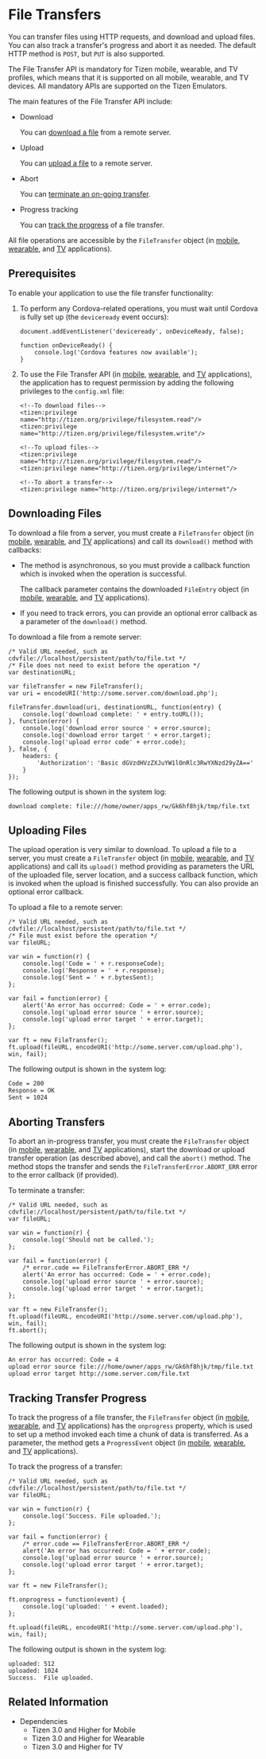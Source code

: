 # File Transfers

You can transfer files using HTTP requests, and download and upload files. You can also track a transfer's progress and abort it as needed. The default HTTP method is `POST`, but `PUT` is also supported.

The File Transfer API is mandatory for Tizen mobile, wearable, and TV profiles, which means that it is supported on all mobile, wearable, and TV devices. All mandatory APIs are supported on the Tizen Emulators.

The main features of the File Transfer API include:

- Download

  You can [download a file](#downloading-files) from a remote server.

- Upload

  You can [upload a file](#uploading-files) to a remote server.

- Abort

  You can [terminate an on-going transfer](#aborting-transfers).

- Progress tracking

  You can [track the progress](#tracking-transfer-progress) of a file transfer.

All file operations are accessible by the `FileTransfer` object (in [mobile](../../../../org.tizen.web.apireference/html/device_api/mobile/tizen/cordova/filetransfer.html#FileTransfer), [wearable](../../../../org.tizen.web.apireference/html/device_api/wearable/tizen/cordova/filetransfer.html#FileTransfer), and [TV](../../../../org.tizen.web.apireference/html/device_api/tv/tizen/cordova/filetransfer.html#FileTransfer) applications).

## Prerequisites

To enable your application to use the file transfer functionality:

1. To perform any Cordova-related operations, you must wait until Cordova is fully set up (the `deviceready` event occurs):

   ```
   document.addEventListener('deviceready', onDeviceReady, false);

   function onDeviceReady() {
       console.log('Cordova features now available');
   }
   ```

2. To use the File Transfer API (in [mobile](../../../../org.tizen.web.apireference/html/device_api/mobile/tizen/cordova/filetransfer.html), [wearable](../../../../org.tizen.web.apireference/html/device_api/wearable/tizen/cordova/filetransfer.html), and [TV](../../../../org.tizen.web.apireference/html/device_api/tv/tizen/cordova/filetransfer.html) applications), the application has to request permission by adding the following privileges to the `config.xml` file:

   ```
   <!--To download files-->
   <tizen:privilege name="http://tizen.org/privilege/filesystem.read"/>
   <tizen:privilege name="http://tizen.org/privilege/filesystem.write"/>

   <!--To upload files-->
   <tizen:privilege name="http://tizen.org/privilege/filesystem.read"/>
   <tizen:privilege name="http://tizen.org/privilege/internet"/>

   <!--To abort a transfer-->
   <tizen:privilege name="http://tizen.org/privilege/internet"/>
   ```

## Downloading Files

To download a file from a server, you must create a `FileTransfer` object (in [mobile](../../../../org.tizen.web.apireference/html/device_api/mobile/tizen/cordova/filetransfer.html#FileTransfer), [wearable](../../../../org.tizen.web.apireference/html/device_api/wearable/tizen/cordova/filetransfer.html#FileTransfer), and [TV](../../../../org.tizen.web.apireference/html/device_api/tv/tizen/cordova/filetransfer.html#FileTransfer) applications) and call its `download()` method with callbacks:

- The method is asynchronous, so you must provide a callback function which is invoked when the operation is successful.

  The callback parameter contains the downloaded `FileEntry` object (in [mobile](../../../../org.tizen.web.apireference/html/device_api/mobile/tizen/cordova/file.html#FileEntry), [wearable](../../../../org.tizen.web.apireference/html/device_api/wearable/tizen/cordova/file.html#FileEntry), and [TV](../../../../org.tizen.web.apireference/html/device_api/tv/tizen/cordova/file.html#FileEntry) applications).

- If you need to track errors, you can provide an optional error callback as a parameter of the `download()` method.

To download a file from a remote server:

```
/* Valid URL needed, such as cdvfile://localhost/persistent/path/to/file.txt */
/* File does not need to exist before the operation */
var destinationURL;

var fileTransfer = new FileTransfer();
var uri = encodeURI('http://some.server.com/download.php');

fileTransfer.download(uri, destinationURL, function(entry) {
    console.log('download complete: ' + entry.toURL());
}, function(error) {
    console.log('download error source ' + error.source);
    console.log('download error target ' + error.target);
    console.log('upload error code' + error.code);
}, false, {
    headers: {
        'Authorization': 'Basic dGVzdHVzZXJuYW1lOnRlc3RwYXNzd29yZA=='
    }
});
```

The following output is shown in the system log:

```
download complete: file:///home/owner/apps_rw/Gk6hf8hjk/tmp/file.txt
```

## Uploading Files

The upload operation is very similar to download. To upload a file to a server, you must create a `FileTransfer` object (in [mobile](../../../../org.tizen.web.apireference/html/device_api/mobile/tizen/cordova/filetransfer.html#FileTransfer), [wearable](../../../../org.tizen.web.apireference/html/device_api/wearable/tizen/cordova/filetransfer.html#FileTransfer), and [TV](../../../../org.tizen.web.apireference/html/device_api/tv/tizen/cordova/filetransfer.html#FileTransfer) applications) and call its `upload()` method providing as parameters the URL of the uploaded file, server location, and a success callback function, which is invoked when the upload is finished successfully. You can also provide an optional error callback.

To upload a file to a remote server:

```
/* Valid URL needed, such as cdvfile://localhost/persistent/path/to/file.txt */
/* File must exist before the operation */
var fileURL;

var win = function(r) {
    console.log('Code = ' + r.responseCode);
    console.log('Response = ' + r.response);
    console.log('Sent = ' + r.bytesSent);
};

var fail = function(error) {
    alert('An error has occurred: Code = ' + error.code);
    console.log('upload error source ' + error.source);
    console.log('upload error target ' + error.target);
};

var ft = new FileTransfer();
ft.upload(fileURL, encodeURI('http://some.server.com/upload.php'), win, fail);
```

The following output is shown in the system log:

```
Code = 200
Response = OK
Sent = 1024
```

## Aborting Transfers

To abort an in-progress transfer, you must create the `FileTransfer` object (in [mobile](../../../../org.tizen.web.apireference/html/device_api/mobile/tizen/cordova/filetransfer.html#FileTransfer), [wearable](../../../../org.tizen.web.apireference/html/device_api/wearable/tizen/cordova/filetransfer.html#FileTransfer), and [TV](../../../../org.tizen.web.apireference/html/device_api/tv/tizen/cordova/filetransfer.html#FileTransfer) applications), start the download or upload transfer operation (as described above), and call the `abort()` method.  The method stops the transfer and sends the `FileTransferError.ABORT_ERR` error to the error callback (if provided).

To terminate a transfer:

```
/* Valid URL needed, such as cdvfile://localhost/persistent/path/to/file.txt */
var fileURL;

var win = function(r) {
    console.log('Should not be called.');
};

var fail = function(error) {
    /* error.code == FileTransferError.ABORT_ERR */
    alert('An error has occurred: Code = ' + error.code);
    console.log('upload error source ' + error.source);
    console.log('upload error target ' + error.target);
};

var ft = new FileTransfer();
ft.upload(fileURL, encodeURI('http://some.server.com/upload.php'), win, fail);
ft.abort();
```

The following output is shown in the system log:

```
An error has occurred: Code = 4
upload error source file:///home/owner/apps_rw/Gk6hf8hjk/tmp/file.txt
upload error target http://some.server.com/file.txt
```

## Tracking Transfer Progress

To track the progress of a file transfer, the `FileTransfer` object (in [mobile](../../../../org.tizen.web.apireference/html/device_api/mobile/tizen/cordova/filetransfer.html#FileTransfer), [wearable](../../../../org.tizen.web.apireference/html/device_api/wearable/tizen/cordova/filetransfer.html#FileTransfer), and [TV](../../../../org.tizen.web.apireference/html/device_api/tv/tizen/cordova/filetransfer.html#FileTransfer) applications) has the `onprogress` property, which is used to set up a method invoked each time a chunk of data is transferred. As a parameter, the method gets a `ProgressEvent` object (in [mobile](../../../../org.tizen.web.apireference/html/device_api/mobile/tizen/cordova/file.html#ProgressEvent), [wearable](../../../../org.tizen.web.apireference/html/device_api/wearable/tizen/cordova/file.html#ProgressEvent), and [TV](../../../../org.tizen.web.apireference/html/device_api/tv/tizen/cordova/file.html#ProgressEvent) applications).

To track the progress of a transfer:

```
/* Valid URL needed, such as cdvfile://localhost/persistent/path/to/file.txt */
var fileURL;

var win = function(r) {
    console.log('Success. File uploaded.');
};

var fail = function(error) {
    /* error.code == FileTransferError.ABORT_ERR */
    alert('An error has occurred: Code = ' + error.code);
    console.log('upload error source ' + error.source);
    console.log('upload error target ' + error.target);
};

var ft = new FileTransfer();

ft.onprogress = function(event) {
    console.log('uploaded: ' + event.loaded);
};

ft.upload(fileURL, encodeURI('http://some.server.com/upload.php'), win, fail);
```

The following output is shown in the system log:

```
uploaded: 512
uploaded: 1024
Success.  File uploaded.
```

## Related Information
* Dependencies
  - Tizen 3.0 and Higher for Mobile
  - Tizen 3.0 and Higher for Wearable
  - Tizen 3.0 and Higher for TV
